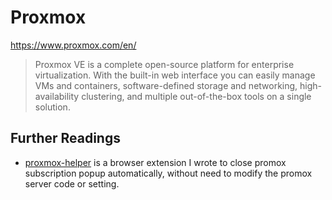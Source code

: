 # Proxmox

https://www.proxmox.com/en/

> Proxmox VE is a complete open-source platform for enterprise virtualization. With the built-in web interface you can easily manage VMs and containers, software-defined storage and networking, high-availability clustering, and multiple out-of-the-box tools on a single solution.



## Further Readings

- [proxmox-helper](https://github.com/HuakunShen/proxmox-helper) is a browser extension I wrote to close promox subscription popup automatically, without need to modify the promox server code or setting.
